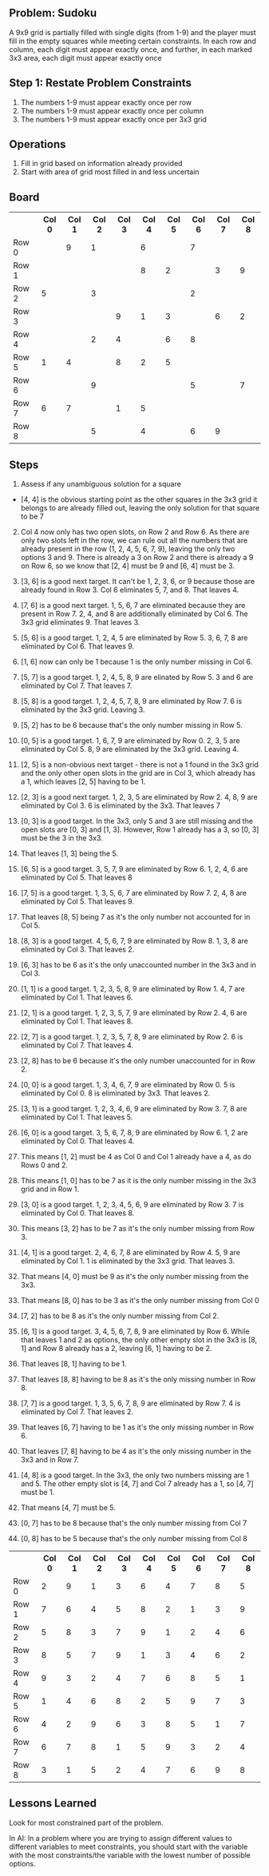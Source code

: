 ## Problem: Sudoku

A 9x9 grid is partially filled with single digits (from 1-9) and the player must fill in the empty squares while meeting certain constraints. In each row and column, each digit must appear exactly once, and further, in each marked 3x3 area, each digit must appear exactly once

## Step 1: Restate Problem Constraints

1. The numbers 1-9 must appear exactly once per row
2. The numbers 1-9 must appear exactly once per column
3. The numbers 1-9 must appear exactly once per 3x3 grid

## Operations

1. Fill in grid based on information already provided
2. Start with area of grid most filled in and less uncertain

## Board

<table class="tg">
  <tr>
    <th class="tg-yj5y"></th>
    <th class="tg-yj5y">Col 0</th>
    <th class="tg-yj5y">Col 1</th>
    <th class="tg-yj5y">Col 2</th>
    <th class="tg-yj5y">Col 3</th>
    <th class="tg-yj5y">Col 4</th>
    <th class="tg-yj5y">Col 5</th>
    <th class="tg-yj5y">Col 6</th>
    <th class="tg-yj5y">Col 7</th>
    <th class="tg-yj5y">Col 8</th>
  </tr>
  <tr>
    <td class="tg-yj5y">Row 0</td>
    <td class="tg-jnby"></td>
    <td class="tg-jnby">9</td>
    <td class="tg-jnby">1</td>
    <td class="tg-c3ow"></td>
    <td class="tg-c3ow">6</td>
    <td class="tg-c3ow"></td>
    <td class="tg-34fe">7</td>
    <td class="tg-34fe"></td>
    <td class="tg-34fe"></td>
  </tr>
  <tr>
    <td class="tg-yj5y">Row 1</td>
    <td class="tg-jnby"></td>
    <td class="tg-jnby"></td>
    <td class="tg-jnby"></td>
    <td class="tg-c3ow"></td>
    <td class="tg-c3ow">8</td>
    <td class="tg-c3ow">2</td>
    <td class="tg-34fe"></td>
    <td class="tg-34fe">3</td>
    <td class="tg-34fe">9</td>
  </tr>
  <tr>
    <td class="tg-yj5y">Row 2</td>
    <td class="tg-jnby">5</td>
    <td class="tg-jnby"></td>
    <td class="tg-jnby">3</td>
    <td class="tg-c3ow"></td>
    <td class="tg-c3ow"></td>
    <td class="tg-c3ow"></td>
    <td class="tg-34fe">2</td>
    <td class="tg-34fe"></td>
    <td class="tg-34fe"></td>
  </tr>
  <tr>
    <td class="tg-yj5y">Row 3</td>
    <td class="tg-c3ow"></td>
    <td class="tg-c3ow"></td>
    <td class="tg-c3ow"></td>
    <td class="tg-34fe">9</td>
    <td class="tg-34fe">1</td>
    <td class="tg-34fe">3</td>
    <td class="tg-c3ow"></td>
    <td class="tg-c3ow">6</td>
    <td class="tg-c3ow">2</td>
  </tr>
  <tr>
    <td class="tg-yj5y">Row 4</td>
    <td class="tg-c3ow"></td>
    <td class="tg-c3ow"></td>
    <td class="tg-c3ow">2</td>
    <td class="tg-34fe">4</td>
    <td class="tg-34fe"></td>
    <td class="tg-34fe">6</td>
    <td class="tg-c3ow">8</td>
    <td class="tg-c3ow"></td>
    <td class="tg-c3ow"></td>
  </tr>
  <tr>
    <td class="tg-yj5y">Row 5</td>
    <td class="tg-c3ow">1</td>
    <td class="tg-c3ow">4</td>
    <td class="tg-c3ow"></td>
    <td class="tg-34fe">8</td>
    <td class="tg-34fe">2</td>
    <td class="tg-34fe">5</td>
    <td class="tg-c3ow"></td>
    <td class="tg-c3ow"></td>
    <td class="tg-c3ow"></td>
  </tr>
  <tr>
    <td class="tg-yj5y">Row 6</td>
    <td class="tg-34fe"></td>
    <td class="tg-34fe"></td>
    <td class="tg-34fe">9</td>
    <td class="tg-c3ow"></td>
    <td class="tg-c3ow"></td>
    <td class="tg-c3ow"></td>
    <td class="tg-34fe">5</td>
    <td class="tg-34fe"></td>
    <td class="tg-34fe">7</td>
  </tr>
  <tr>
    <td class="tg-yj5y">Row 7</td>
    <td class="tg-34fe">6</td>
    <td class="tg-34fe">7</td>
    <td class="tg-34fe"></td>
    <td class="tg-c3ow">1</td>
    <td class="tg-c3ow">5</td>
    <td class="tg-c3ow"></td>
    <td class="tg-34fe"></td>
    <td class="tg-34fe"></td>
    <td class="tg-34fe"></td>
  </tr>
  <tr>
    <td class="tg-yj5y">Row 8</td>
    <td class="tg-34fe"></td>
    <td class="tg-34fe"></td>
    <td class="tg-34fe">5</td>
    <td class="tg-c3ow"></td>
    <td class="tg-c3ow">4</td>
    <td class="tg-c3ow"></td>
    <td class="tg-34fe">6</td>
    <td class="tg-34fe">9</td>
    <td class="tg-34fe"></td>
  </tr>
</table>

## Steps

1. Assess if any unambiguous solution for a square

- [4, 4] is the obvious starting point as the other squares in the 3x3 grid it belongs to are already filled out, leaving the only solution for that square to be 7

2. Col 4 now only has two open slots, on Row 2 and Row 6. As there are only two slots left in the row, we can rule out all the numbers that are already present in the row (1, 2, 4, 5, 6, 7, 9], leaving the only two options 3 and 9. There is already a 3 on Row 2 and there is already a 9 on Row 6, so we know that [2, 4] must be 9 and [6, 4] must be 3.

3. [3, 6] is a good next target. It can't be 1, 2, 3, 6, or 9 because those are already found in Row 3. Col 6 eliminates 5, 7, and 8. That leaves 4.

4. [7, 6] is a good next target. 1, 5, 6, 7 are eliminated because they are present in Row 7. 2, 4, and 8 are additionally eliminated by Col 6. The 3x3 grid eliminates 9. That leaves 3.

5. [5, 6] is a good target. 1, 2, 4, 5 are eliminated by Row 5. 3, 6, 7, 8 are eliminated by Col 6. That leaves 9.

6. [1, 6] now can only be 1 because 1 is the only number missing in Col 6.

7. [5, 7] is a good target. 1, 2, 4, 5, 8, 9 are elinated by Row 5. 3 and 6 are eliminated by Col 7. That leaves 7.

8. [5, 8] is a good target. 1, 2, 4, 5, 7, 8, 9 are eliminated by Row 7. 6 is eliminated by the 3x3 grid. Leaving 3.

9. [5, 2] has to be 6 because that's the only number missing in Row 5.

10. [0, 5] is a good target. 1, 6, 7, 9 are eliminated by Row 0. 2, 3, 5 are eliminated by Col 5. 8, 9 are eliminated by the 3x3 grid. Leaving 4.

11. [2, 5] is a non-obvious next target - there is not a 1 found in the 3x3 grid and the only other open slots in the grid are in Col 3, which already has a 1, which leaves [2, 5] having to be 1.

12. [2, 3] is a good next target. 1, 2, 3, 5 are eliminated by Row 2. 4, 8, 9 are eliminated by Col 3. 6 is eliminated by the 3x3. That leaves 7

13. [0, 3] is a good target. In the 3x3, only 5 and 3 are still missing and the open slots are [0, 3] and [1, 3]. However, Row 1 already has a 3, so [0, 3] must be the 3 in the 3x3.

14. That leaves [1, 3] being the 5.

15. [6, 5] is a good target. 3, 5, 7, 9 are eliminated by Row 6. 1, 2, 4, 6 are eliminated by Col 5. That leaves 8

16. [7, 5] is a good target. 1, 3, 5, 6, 7 are eliminated by Row 7. 2, 4, 8 are eliminated by Col 5. That leaves 9.

17. That leaves [8, 5] being 7 as it's the only number not accounted for in Col 5.

18. [8, 3] is a good target. 4, 5, 6, 7, 9 are eliminated by Row 8. 1, 3, 8 are eliminated by Col 3. That leaves 2.

19. [6, 3] has to be 6 as it's the only unaccounted number in the 3x3 and in Col 3.

20. [1, 1] is a good target. 1, 2, 3, 5, 8, 9 are eliminated by Row 1. 4, 7 are eliminated by Col 1. That leaves 6.

21. [2, 1] is a good target. 1, 2, 3, 5, 7, 9 are eliminated by Row 2. 4, 6 are eliminated by Col 1. That leaves 8.

22. [2, 7] is a good target. 1, 2, 3, 5, 7, 8, 9 are eliminated by Row 2. 6 is eliminated by Col 7. That leaves 4.

23. [2, 8] has to be 6 because it's the only number unaccounted for in Row 2.

24. [0, 0] is a good target. 1, 3, 4, 6, 7, 9 are eliminated by Row 0. 5 is eliminated by Col 0. 8 is eliminated by 3x3. That leaves 2.

25. [3, 1] is a good target. 1, 2, 3, 4, 6, 9 are eliminated by Row 3. 7, 8 are eliminated by Col 1. That leaves 5.

26. [6, 0] is a good target. 3, 5, 6, 7, 8, 9 are eliminated by Row 6. 1, 2 are eliminated by Col 0. That leaves 4.

27. This means [1, 2] must be 4 as Col 0 and Col 1 already have a 4, as do Rows 0 and 2.

28. This means [1, 0] has to be 7 as it is the only number missing in the 3x3 grid and in Row 1.

29. [3, 0] is a good target. 1, 2, 3, 4, 5, 6, 9 are eliminated by Row 3. 7 is eliminated by Col 0. That leaves 8.

30. This means [3, 2] has to be 7 as it's the only number missing from Row 3.

31. [4, 1] is a good target. 2, 4, 6, 7, 8 are eliminated by Row 4. 5, 9 are eliminated by Col 1. 1 is eliminated by the 3x3 grid. That leaves 3.

32. That means [4, 0] must be 9 as it's the only number missing from the 3x3.

33. That means [8, 0] has to be 3 as it's the only number missing from Col 0

34. [7, 2] has to be 8 as it's the only number missing from Col 2.

35. [6, 1] is a good target. 3, 4, 5, 6, 7, 8, 9 are eliminated by Row 6. While that leaves 1 and 2 as options, the only other empty slot in the 3x3 is [8, 1] and Row 8 already has a 2, leaving [6, 1] having to be 2.

36. That leaves [8, 1] having to be 1.

37. That leaves [8, 8] having to be 8 as it's the only missing number in Row 8.

38. [7, 7] is a good target. 1, 3, 5, 6, 7, 8, 9 are eliminated by Row 7. 4 is eliminated by Col 7. That leaves 2.

39. That leaves [6, 7] having to be 1 as it's the only missing number in Row 6.

40. That leaves [7, 8] having to be 4 as it's the only missing number in the 3x3 and in Row 7.

41. [4, 8] is a good target. In the 3x3, the only two numbers missing are 1 and 5. The other empty slot is [4, 7] and Col 7 already has a 1, so [4, 7] must be 1.

42. That means [4, 7] must be 5.

43. [0, 7] has to be 8 because that's the only number missing from Col 7

44. [0, 8] has to be 5 because that's the only number missing from Col 8


<table class="tg">
  <tr>
    <th class="tg-yj5y"></th>
    <th class="tg-yj5y">Col 0</th>
    <th class="tg-yj5y">Col 1</th>
    <th class="tg-yj5y">Col 2</th>
    <th class="tg-yj5y">Col 3</th>
    <th class="tg-yj5y">Col 4</th>
    <th class="tg-yj5y">Col 5</th>
    <th class="tg-yj5y">Col 6</th>
    <th class="tg-yj5y">Col 7</th>
    <th class="tg-yj5y">Col 8</th>
  </tr>
  <tr>
    <td class="tg-yj5y">Row 0</td>
    <td class="tg-jnby">2</td>
    <td class="tg-jnby">9</td>
    <td class="tg-jnby">1</td>
    <td class="tg-c3ow">3</td>
    <td class="tg-c3ow">6</td>
    <td class="tg-c3ow">4</td>
    <td class="tg-34fe">7</td>
    <td class="tg-34fe">8</td>
    <td class="tg-34fe">5</td>
  </tr>
  <tr>
    <td class="tg-yj5y">Row 1</td>
    <td class="tg-jnby">7</td>
    <td class="tg-jnby">6</td>
    <td class="tg-jnby">4</td>
    <td class="tg-c3ow">5</td>
    <td class="tg-c3ow">8</td>
    <td class="tg-c3ow">2</td>
    <td class="tg-34fe">1</td>
    <td class="tg-34fe">3</td>
    <td class="tg-34fe">9</td>
  </tr>
  <tr>
    <td class="tg-yj5y">Row 2</td>
    <td class="tg-jnby">5</td>
    <td class="tg-jnby">8</td>
    <td class="tg-jnby">3</td>
    <td class="tg-c3ow">7</td>
    <td class="tg-c3ow">9</td>
    <td class="tg-c3ow">1</td>
    <td class="tg-34fe">2</td>
    <td class="tg-34fe">4</td>
    <td class="tg-34fe">6</td>
  </tr>
  <tr>
    <td class="tg-yj5y">Row 3</td>
    <td class="tg-c3ow">8</td>
    <td class="tg-c3ow">5</td>
    <td class="tg-c3ow">7</td>
    <td class="tg-34fe">9</td>
    <td class="tg-34fe">1</td>
    <td class="tg-34fe">3</td>
    <td class="tg-c3ow">4</td>
    <td class="tg-c3ow">6</td>
    <td class="tg-c3ow">2</td>
  </tr>
  <tr>
    <td class="tg-yj5y">Row 4</td>
    <td class="tg-c3ow">9</td>
    <td class="tg-c3ow">3</td>
    <td class="tg-c3ow">2</td>
    <td class="tg-34fe">4</td>
    <td class="tg-34fe">7</td>
    <td class="tg-34fe">6</td>
    <td class="tg-c3ow">8</td>
    <td class="tg-c3ow">5</td>
    <td class="tg-c3ow">1</td>
  </tr>
  <tr>
    <td class="tg-yj5y">Row 5</td>
    <td class="tg-c3ow">1</td>
    <td class="tg-c3ow">4</td>
    <td class="tg-c3ow">6</td>
    <td class="tg-34fe">8</td>
    <td class="tg-34fe">2</td>
    <td class="tg-34fe">5</td>
    <td class="tg-c3ow">9</td>
    <td class="tg-c3ow">7</td>
    <td class="tg-c3ow">3</td>
  </tr>
  <tr>
    <td class="tg-yj5y">Row 6</td>
    <td class="tg-34fe">4</td>
    <td class="tg-34fe">2</td>
    <td class="tg-34fe">9</td>
    <td class="tg-c3ow">6</td>
    <td class="tg-c3ow">3</td>
    <td class="tg-c3ow">8</td>
    <td class="tg-34fe">5</td>
    <td class="tg-34fe">1</td>
    <td class="tg-34fe">7</td>
  </tr>
  <tr>
    <td class="tg-yj5y">Row 7</td>
    <td class="tg-34fe">6</td>
    <td class="tg-34fe">7</td>
    <td class="tg-34fe">8</td>
    <td class="tg-c3ow">1</td>
    <td class="tg-c3ow">5</td>
    <td class="tg-c3ow">9</td>
    <td class="tg-34fe">3</td>
    <td class="tg-34fe">2</td>
    <td class="tg-34fe">4</td>
  </tr>
  <tr>
    <td class="tg-yj5y">Row 8</td>
    <td class="tg-34fe">3</td>
    <td class="tg-34fe">1</td>
    <td class="tg-34fe">5</td>
    <td class="tg-c3ow">2</td>
    <td class="tg-c3ow">4</td>
    <td class="tg-c3ow">7</td>
    <td class="tg-34fe">6</td>
    <td class="tg-34fe">9</td>
    <td class="tg-34fe">8</td>
  </tr>
</table>

## Lessons Learned

Look for most constrained part of the problem.

In AI: In a problem where you are trying to assign different values to different variables to meet constraints, you should start with the variable with the most constraints/the variable with the lowest number of possible options.
